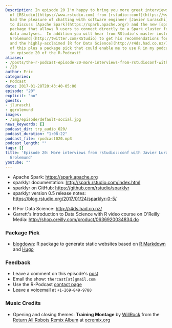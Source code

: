 ```yaml
---
Description: In episode 20 I'm happy to bring you more great interviews with members
  of [RStudio](https://www.rstudio.com) from [rstudio::conf](https://www.rstudio.com/conference/)!  I
  had the pleasure of chatting with software engineer [Javier Luraschi](https://github.com/rstudio/)
  to discuss [Apache Spark](https://spark.apache.org/) and the new [sparklyr](http://spark.rstudio.com/index.html)
  package that allows R users to connect directly to a Spark cluster for high-performance
  data analyses.  In addition you will hear from RStudio's master instructor [Garret
  Grolemund](http://twitter.com/RStudio) to get his recommendations for teaching R
  and the highly-acclaimed [R for Data Science](http://r4ds.had.co.nz/) book.  All
  of this plus a package pick that could enable me to use R in my podcast workflow
  in episode 20 of the R-Podcast!
aliases:
- /posts/the-r-podcast-episode-20-more-interviews-from-rstudioconf-with-javier-luraschi-and-garrett-grolemund.html
- /20
author: Eric
categories:
- Podcast
date: 2017-01-28T20:43:40-05:00
episode: "20"
explicit: "no"
guests:
- jluraschi
- ggrolemund
images:
- /img/episode/default-social.jpg
news_keywords: []
podcast_dir: trp_audio_020/
podcast_duration: "1:08:22"
podcast_file: rpodcast020.mp3
podcast_length: ""
tags: []
title: 'Episode 20: More interviews from rstudio::conf with Javier Luraschi and Garrett
  Grolemund'
youtube: ""
---
```


- Apache Spark: <https://spark.apache.org>
- sparklyr documentation: <http://spark.rstudio.com/index.html>
- sparklyr on GitHub: <https://github.com/rstudio/sparklyr>
- sparklyr version 0.5 release notes: <https://blog.rstudio.org/2017/01/24/sparklyr-0-5/>
* R For Data Science: <http://r4ds.had.co.nz/>
* Garrett's Introduction to Data Science with R video course on O'Reilly Media: <http://shop.oreilly.com/product/0636920034834.do>

### Package Pick

- [blogdown](https://github.com/rstudio/blogdown): R package to generate static websites based on [R Markdown](http://rmarkdown.rstudio.com/) and [Hugo](https://gohugo.io/)

### Feedback

- Leave a comment on this episode's [post](link://slug/the-r-podcast-episode-20-more-interviews-from-rstudioconf-with-javier-luraschi-and-garrett-grolemund)
- Email the show: `thercast[at]gmail.com`
- Use the R-Podcast [contact page](link://slug/contact)
- Leave a voicemail at `+1-269-849-9780`

### Music Credits

- Opening and closing themes: __Training Montage__ by [WillRock](http://ocremix.org/artist/5043/willrock)  from the [Return All Robots Remix Album](http://ocremix.org/events/returnallrobots/) at [ocremix.org](http://ocremix.org/)
